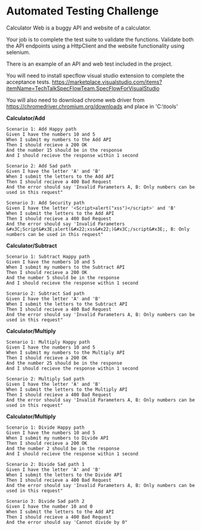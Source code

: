 # Automated Testing Challenge

Calculator Web is a buggy API and website of a calculator.

Your job is to complete the test suite to validate the functions. Validate both the API endpoints using a HttpClient and the website functionality using selenium.

There is an example of an API and web test included in the project.

You will need to install specflow visual studio extension to complete the acceptance tests. https://marketplace.visualstudio.com/items?itemName=TechTalkSpecFlowTeam.SpecFlowForVisualStudio

You will also need to download chrome web driver from https://chromedriver.chromium.org/downloads and place in 'C:\tools\'

**Calculator/Add**
    
    Scenario 1: Add Happy path
    Given I have the numbers 10 and 5
    When I submit my numbers to the Add API
    Then I should recieve a 200 OK
    And the number 15 should be in the response
    And I should recieve the response within 1 second

    Scenario 2: Add Sad path
    Given I have the letter 'A' and 'B'
    When I submit the letters to the Add API
    Then I should recieve a 400 Bad Request
    And the error should say 'Invalid Parameters A, B: Only numbers can be used in this request"

    Scenario 3: Add Security path
    Given I have the letter '<Script>alert("xss")</script>' and 'B'
    When I submit the letters to the Add API
    Then I should recieve a 400 Bad Request
    And the error should say 'Invalid Parameters &#x3C;Script&#x3E;alert(&#x22;xss&#x22;)&#x3C;/script&#x3E;, B: Only numbers can be used in this request"

**Calculator/Subtract**

    Scenario 1: Subtract Happy path
    Given I have the numbers 10 and 5
    When I submit my numbers to the Subtract API
    Then I should recieve a 200 OK
    And the number 5 should be in the response
    And I should recieve the response within 1 second

    Scenario 2: Subtract Sad path
    Given I have the letter 'A' and 'B'
    When I submit the letters to the Subtract API
    Then I should recieve a 400 Bad Request
    And the error should say 'Invalid Parameters A, B: Only numbers can be used in this request"


**Calculator/Multiply**

    Scenario 1: Multiply Happy path
    Given I have the numbers 10 and 5
    When I submit my numbers to the Multiply API
    Then I should recieve a 200 OK
    And the number 25 should be in the response
    And I should recieve the response within 1 second

    Scenario 2: Multiply Sad path
    Given I have the letter 'A' and 'B'
    When I submit the letters to the Multiply API
    Then I should recieve a 400 Bad Request
    And the error should say 'Invalid Parameters A, B: Only numbers can be used in this request"

**Calculator/Multiply**

    Scenario 1: Divide Happy path
    Given I have the numbers 10 and 5
    When I submit my numbers to Divide API
    Then I should recieve a 200 OK
    And the number 2 should be in the response
    And I should recieve the response within 1 second

    Scenario 2: Divide Sad path 1
    Given I have the letter 'A' and 'B'
    When I submit the letters to the Divide API
    Then I should recieve a 400 Bad Request
    And the error should say 'Invalid Parameters A, B: Only numbers can be used in this request"

    Scenario 3: Divide Sad path 2
    Given I have the number 10 and 0
    When I submit the letters to the Add API
    Then I should recieve a 400 Bad Request
    And the error should say 'Cannot divide by 0"
